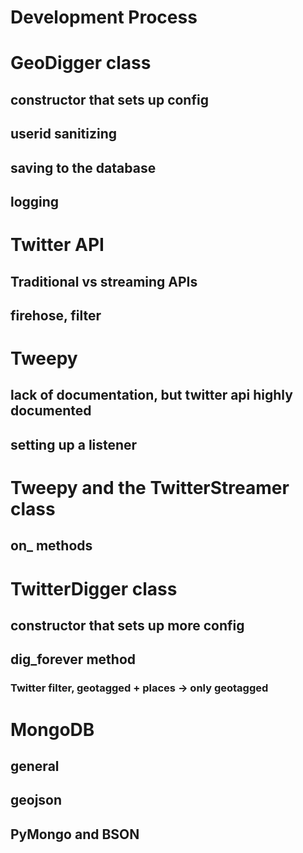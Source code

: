 Development Process
===================

# GeoDigger class
## constructor that sets up config
## userid sanitizing
## saving to the database
## logging

# Twitter API
## Traditional vs streaming APIs
## firehose, filter

# Tweepy
## lack of documentation, but twitter api highly documented
## setting up a listener

# Tweepy and the TwitterStreamer class
## on_ methods

# TwitterDigger class
## constructor that sets up more config
## dig_forever method
### Twitter filter, geotagged + places -> only geotagged

# MongoDB
## general
## geojson
## PyMongo and BSON
